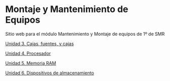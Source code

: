 # Montaje y Mantenimiento de Equipos

Sitio web para el módulo Mantenimiento y Montaje de equipos de 1º de SMR

[Unidad 3. Cajas, fuentes, y cajas](unidad03.md)

[Unidad 4. Procesador](unidad04.md) 

[Unidad 5. Memoria RAM](unidad05.md) 

[Unidad 6. Dispositivos de almacenamiento](unidad06.md)
